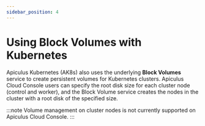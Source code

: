 ```yaml
---
sidebar_position: 4
---
```

# Using Block Volumes with Kubernetes

Apiculus Kubernetes (AK8s) also uses the underlying **Block Volumes** service to create persistent volumes for Kubernetes clusters. Apiculus Cloud Console users can specify the root disk size for each cluster node (control and worker), and the Block Volume service creates the nodes in the cluster with a root disk of the specified size.

:::note
Volume management on cluster nodes is not currently supported on Apiculus Cloud Console.
:::





